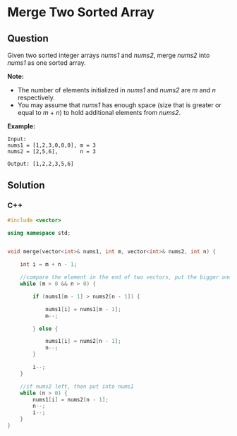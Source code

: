 # Merge Two Sorted Array



## Question

Given two sorted integer arrays *nums1* and *nums2*, merge *nums2* into *nums1* as one sorted array.

**Note:**

- The number of elements initialized in *nums1* and *nums2* are *m* and *n* respectively.
- You may assume that *nums1* has enough space (size that is greater or equal to *m* + *n*) to hold additional elements from *nums2*.

**Example:**

```
Input:
nums1 = [1,2,3,0,0,0], m = 3
nums2 = [2,5,6],       n = 3

Output: [1,2,2,3,5,6]
```



## Solution  

### C++

```c++
#include <vector>

using namespace std;


void merge(vector<int>& nums1, int m, vector<int>& nums2, int n) {

    int i = m + n - 1;

    //compare the element in the end of two vectors, put the bigger one into nums1
    while (m > 0 && n > 0) {

        if (nums1[m - 1] > nums2[n - 1]) {

            nums1[i] = nums1[m - 1];
            m--;

        } else {

            nums1[i] = nums2[n - 1];
            n--;
        }

        i--;
    }

    //if nums2 left, then put into nums1
    while (n > 0) {
        nums1[i] = nums2[n - 1];
        n--;
        i--;
    }
}
```

